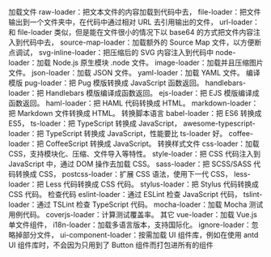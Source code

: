 加载文件
        raw-loader：把文本文件的内容加载到代码中去，
        file-loader：把文件输出到一个文件夹中，在代码中通过相对 URL 去引用输出的文件，
        url-loader：和 file-loader 类似，但是能在文件很小的情况下以 base64 的方式把文件内容注入到代码中去，
        source-map-loader：加载额外的 Source Map 文件，以方便断点调试，
        svg-inline-loader：把压缩后的 SVG 内容注入到代码中
        node-loader：加载 Node.js 原生模块 .node 文件。
        image-loader：加载并且压缩图片文件。
        json-loader：加载 JSON 文件。
        yaml-loader：加载 YAML 文件。
编译模版
        pug-loader：把 Pug 模版转换成 JavaScript 函数返回。
        handlebars-loader：把 Handlebars 模版编译成函数返回。
        ejs-loader：把 EJS 模版编译成函数返回。
        haml-loader：把 HAML 代码转换成 HTML。
        markdown-loader：把 Markdown 文件转换成 HTML。
转换脚本语言
        babel-loader：把 ES6 转换成 ES5，
        ts-loader：把 TypeScript 转换成 JavaScript，
        awesome-typescript-loader：把 TypeScript 转换成 JavaScript，性能要比 ts-loader 好。
        coffee-loader：把 CoffeeScript 转换成 JavaScript。
转换样式文件
        css-loader：加载 CSS，支持模块化、压缩、文件导入等特性。
        style-loader：把 CSS 代码注入到 JavaScript 中，通过 DOM 操作去加载 CSS。
        sass-loader：把 SCSS/SASS 代码转换成 CSS，
        postcss-loader：扩展 CSS 语法，使用下一代 CSS，
        less-loader：把 Less 代码转换成 CSS 代码。
        stylus-loader：把 Stylus 代码转换成 CSS 代码。
检查代码
        eslint-loader：通过 ESLint 检查 JavaScript 代码，
        tslint-loader：通过 TSLint 检查 TypeScript 代码。
        mocha-loader：加载 Mocha 测试用例代码。
        coverjs-loader：计算测试覆盖率。
其它
        vue-loader：加载 Vue.js 单文件组件，
        i18n-loader：加载多语言版本，支持国际化。
        ignore-loader：忽略掉部分文件，
        ui-component-loader：按需加载 UI 组件库，例如在使用 antd UI 组件库时，不会因为只用到了 Button 组件而打包进所有的组件